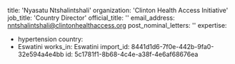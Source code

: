 title: 'Nyasatu Ntshalintshali'
organization: 'Clinton Health Access Initiative'
job_title: 'Country Director'
official_title: ''
email_address: nntshalintshali@clintonhealthaccess.org
post_nominal_letters: ''
expertise:
  - hypertension
country:
  - Eswatini
works_in: Eswatini
import_id: 8441d1d6-7f0e-442b-9fa0-32e594a4e4bb
id: 5c1781f1-8b68-4c4e-a38f-4e6af68676ea
